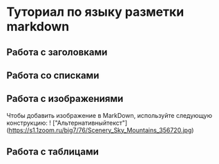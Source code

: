# Туториал по языку разметки markdown

## Работа с заголовками

## Работа со списками

## Работа с изображениями

Чтобы добавить изображение в MarkDown, используйте следующую конструкцию:
!
["Альтернативныйтекст"] (https://s1.1zoom.ru/big7/76/Scenery_Sky_Mountains_356720.jpg)

## Работа с таблицами 

